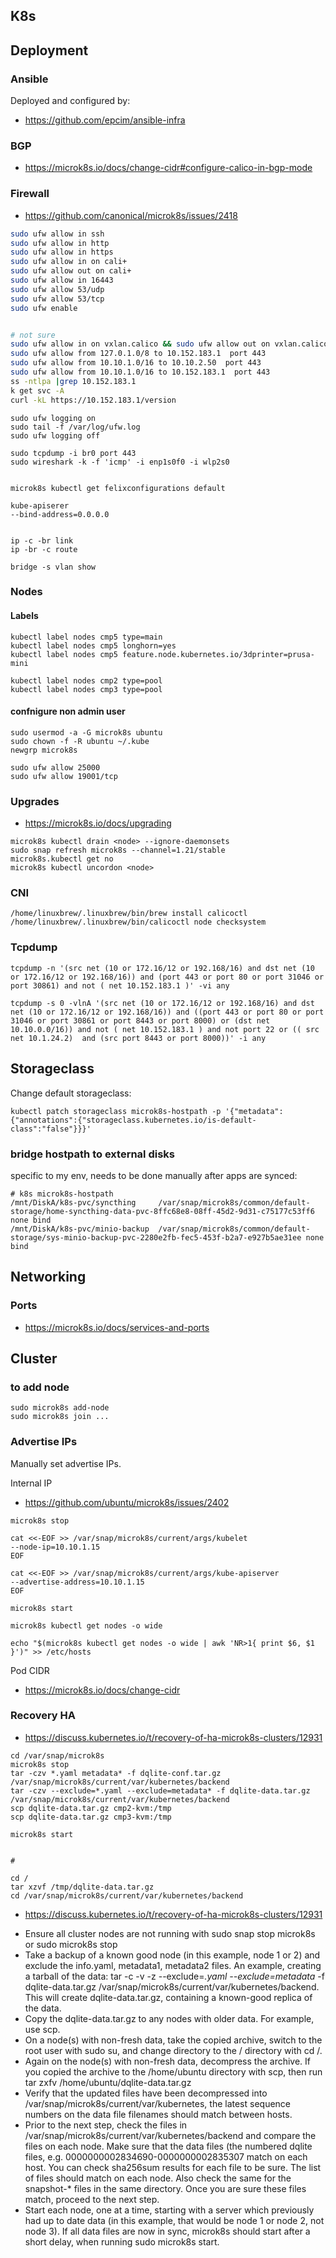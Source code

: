 
## K8s

## Deployment

### Ansible

Deployed and configured by:
- https://github.com/epcim/ansible-infra


### BGP

- https://microk8s.io/docs/change-cidr#configure-calico-in-bgp-mode

### Firewall

- https://github.com/canonical/microk8s/issues/2418

```sh
sudo ufw allow in ssh
sudo ufw allow in http
sudo ufw allow in https
sudo ufw allow in on cali+
sudo ufw allow out on cali+
sudo ufw allow in 16443
sudo ufw allow 53/udp
sudo ufw allow 53/tcp
sudo ufw enable


# not sure
sudo ufw allow in on vxlan.calico && sudo ufw allow out on vxlan.calico
sudo ufw allow from 127.0.1.0/8 to 10.152.183.1  port 443
sudo ufw allow from 10.10.1.0/16 to 10.10.2.50  port 443
sudo ufw allow from 10.10.1.0/16 to 10.152.183.1  port 443
ss -ntlpa |grep 10.152.183.1
k get svc -A
curl -kL https://10.152.183.1/version
```

```
sudo ufw logging on 
sudo tail -f /var/log/ufw.log
sudo ufw logging off
```

```
sudo tcpdump -i br0 port 443
sudo wireshark -k -f 'icmp' -i enp1s0f0 -i wlp2s0


microk8s kubectl get felixconfigurations default

kube-apiserer
--bind-address=0.0.0.0


ip -c -br link
ip -br -c route

bridge -s vlan show
```


### Nodes 

#### Labels

```
kubectl label nodes cmp5 type=main
kubectl label nodes cmp5 longhorn=yes
kubectl label nodes cmp5 feature.node.kubernetes.io/3dprinter=prusa-mini

kubectl label nodes cmp2 type=pool
kubectl label nodes cmp3 type=pool
```

#### confnigure non admin user

```
sudo usermod -a -G microk8s ubuntu
sudo chown -f -R ubuntu ~/.kube
newgrp microk8s

sudo ufw allow 25000
sudo ufw allow 19001/tcp

```


### Upgrades
- https://microk8s.io/docs/upgrading

```
microk8s kubectl drain <node> --ignore-daemonsets
sudo snap refresh microk8s --channel=1.21/stable
microk8s.kubectl get no
microk8s kubectl uncordon <node>
```

### CNI

```
/home/linuxbrew/.linuxbrew/bin/brew install calicoctl
/home/linuxbrew/.linuxbrew/bin/calicoctl node checksystem

```

### Tcpdump

```
tcpdump -n '(src net (10 or 172.16/12 or 192.168/16) and dst net (10 or 172.16/12 or 192.168/16)) and (port 443 or port 80 or port 31046 or port 30861) and not ( net 10.152.183.1 )' -vi any

tcpdump -s 0 -vlnA '(src net (10 or 172.16/12 or 192.168/16) and dst net (10 or 172.16/12 or 192.168/16)) and ((port 443 or port 80 or port 31046 or port 30861 or port 8443 or port 8000) or (dst net 10.10.0.0/16)) and not ( net 10.152.183.1 ) and not port 22 or (( src net 10.1.24.2)  and (src port 8443 or port 8000))' -i any
```


## Storageclass

Change default storageclass:
```
kubectl patch storageclass microk8s-hostpath -p '{"metadata": {"annotations":{"storageclass.kubernetes.io/is-default-class":"false"}}}'
```

### bridge hostpath to external disks

specific to my env, needs to be done manually after apps are synced:
```
# k8s microk8s-hostpath
/mnt/DiskA/k8s-pvc/syncthing     /var/snap/microk8s/common/default-storage/home-syncthing-data-pvc-8ffc68e8-08ff-45d2-9d31-c75177c53ff6 none bind
/mnt/DiskA/k8s-pvc/minio-backup  /var/snap/microk8s/common/default-storage/sys-minio-backup-pvc-2280e2fb-fec5-453f-b2a7-e927b5ae31ee none bind
```


## Networking

### Ports

- https://microk8s.io/docs/services-and-ports

## Cluster

### to add node

```
sudo microk8s add-node
sudo microk8s join ...
```

### Advertise IPs

Manually set advertise IPs.

Internal IP
- https://github.com/ubuntu/microk8s/issues/2402

```
microk8s stop

cat <<-EOF >> /var/snap/microk8s/current/args/kubelet
--node-ip=10.10.1.15
EOF

cat <<-EOF >> /var/snap/microk8s/current/args/kube-apiserver
--advertise-address=10.10.1.15
EOF

microk8s start

microk8s kubectl get nodes -o wide

echo "$(microk8s kubectl get nodes -o wide | awk 'NR>1{ print $6, $1 }')" >> /etc/hosts
```

Pod CIDR
- https://microk8s.io/docs/change-cidr


### Recovery HA

- https://discuss.kubernetes.io/t/recovery-of-ha-microk8s-clusters/12931

```
cd /var/snap/microk8s
microk8s stop
tar -czv *.yaml metadata* -f dqlite-conf.tar.gz /var/snap/microk8s/current/var/kubernetes/backend
tar -czv --exclude=*.yaml --exclude=metadata* -f dqlite-data.tar.gz /var/snap/microk8s/current/var/kubernetes/backend
scp dqlite-data.tar.gz cmp2-kvm:/tmp
scp dqlite-data.tar.gz cmp3-kvm:/tmp

microk8s start


#

cd /
tar xzvf /tmp/dqlite-data.tar.gz
cd /var/snap/microk8s/current/var/kubernetes/backend

```

- https://discuss.kubernetes.io/t/recovery-of-ha-microk8s-clusters/12931

* Ensure all cluster nodes are not running with sudo snap stop microk8s or sudo microk8s stop
* Take a backup of a known good node (in this example, node 1 or 2) and exclude the info.yaml, metadata1, metadata2 files. An example, creating a tarball of the data: tar -c -v -z --exclude=*.yaml --exclude=metadata* -f dqlite-data.tar.gz /var/snap/microk8s/current/var/kubernetes/backend. This will create dqlite-data.tar.gz, containing a known-good replica of the data.
* Copy the dqlite-data.tar.gz to any nodes with older data. For example, use scp.
* On a node(s) with non-fresh data, take the copied archive, switch to the root user with sudo su, and change directory to the / directory with cd /.
* Again on the node(s) with non-fresh data, decompress the archive. If you copied the archive to the /home/ubuntu directory with scp, then run tar zxfv /home/ubuntu/dqlite-data.tar.gz
* Verify that the updated files have been decompressed into /var/snap/microk8s/current/var/kubernetes, the latest sequence numbers on the data file filenames should match between hosts.
* Prior to the next step, check the files in /var/snap/microk8s/current/var/kubernetes/backend and compare the files on each node. Make sure that the data files (the numbered dqlite files, e.g. 0000000002834690-0000000002835307 match on each host. You can check sha256sum results for each file to be sure. The list of files should match on each node. Also check the same for the snapshot-* files in the same directory. Once you are sure these files match, proceed to the next step.
* Start each node, one at a time, starting with a server which previously had up to date data (in this example, that would be node 1 or node 2, not node 3). If all data files are now in sync, microk8s should start after a short delay, when running sudo microk8s start.
